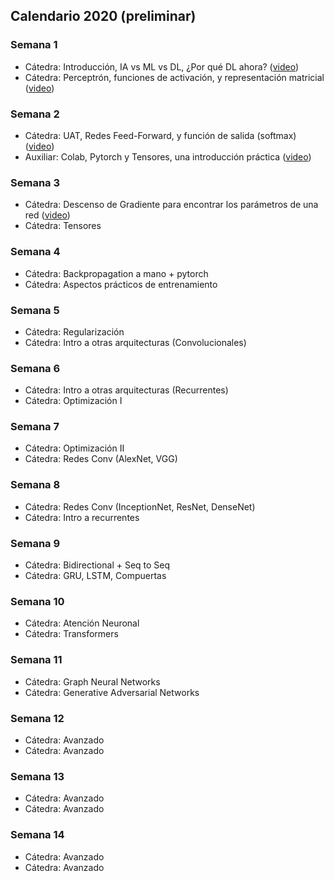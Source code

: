 ## Calendario 2020 (preliminar)

### Semana 1

* Cátedra: Introducción, IA vs ML vs DL, ¿Por qué DL ahora? ([video](https://www.youtube.com/watch?v=BASByOlqqkc&list=PLBjZ-ginWc1e0_Dp4heHglsjJmacV_F20&index=1))
* Cátedra: Perceptrón, funciones de activación, y representación matricial ([video](https://www.youtube.com/watch?v=mDCxK2Pu0mA&list=PLBjZ-ginWc1e0_Dp4heHglsjJmacV_F20&index=2))

### Semana 2

* Cátedra: UAT, Redes Feed-Forward, y función de salida (softmax) ([video](https://www.youtube.com/watch?v=eV-N1ozcZrk&list=PLBjZ-ginWc1e0_Dp4heHglsjJmacV_F20&index=3))
* Auxiliar: Colab, Pytorch y Tensores, una introducción práctica ([video](https://www.youtube.com/watch?v=gjTV_7X2O9Y&feature=youtu.be))

### Semana 3

* Cátedra: Descenso de Gradiente para encontrar los parámetros de una red ([video](https://www.youtube.com/watch?v=G4dnRSSC6Kw))
* Cátedra: Tensores

### Semana 4

* Cátedra: Backpropagation a mano + pytorch
* Cátedra: Aspectos prácticos de entrenamiento

### Semana 5

* Cátedra: Regularización
* Cátedra: Intro a otras arquitecturas (Convolucionales)

### Semana 6

* Cátedra: Intro a otras arquitecturas (Recurrentes)
* Cátedra: Optimización I

### Semana 7

* Cátedra: Optimización II
* Cátedra: Redes Conv (AlexNet, VGG)

### Semana 8

* Cátedra: Redes Conv (InceptionNet, ResNet, DenseNet)
* Cátedra: Intro a recurrentes

### Semana 9

* Cátedra: Bidirectional + Seq to Seq
* Cátedra: GRU, LSTM, Compuertas

### Semana 10

* Cátedra: Atención Neuronal
* Cátedra: Transformers

### Semana 11

* Cátedra: Graph Neural Networks 
* Cátedra: Generative Adversarial Networks

### Semana 12

* Cátedra: Avanzado
* Cátedra: Avanzado

### Semana 13

* Cátedra: Avanzado
* Cátedra: Avanzado

### Semana 14

* Cátedra: Avanzado
* Cátedra: Avanzado
